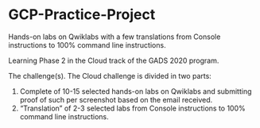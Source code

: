 # GCP-Practice-Project

Hands-on labs on Qwiklabs with a few translations from Console instructions to 100% command line instructions.

Learning Phase 2 in the Cloud track of the GADS 2020 program.

The challenge(s).
The Cloud challenge is divided in two parts:
1. Complete of 10-15 selected hands-on labs on Qwiklabs and submitting proof of such per screenshot based on the email received.
2. “Translation” of 2-3 selected labs from Console instructions to 100% command line instructions.

